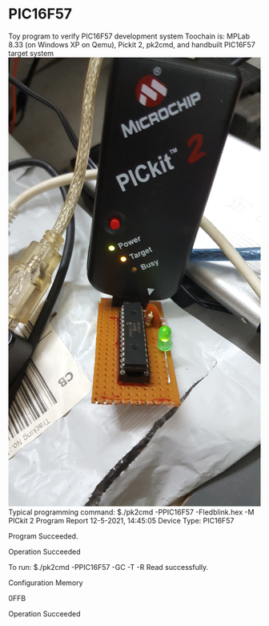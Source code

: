 # PIC16F57
Toy program to verify PIC16F57 development system
Toochain is: MPLab 8.33 (on Windows XP on Qemu), Pickit 2, pk2cmd, and handbuilt PIC16F57 target system
![PICkit 2 program and run](program_n_run.jpg)
Typical programming command:
$./pk2cmd -PPIC16F57 -Fledblink.hex -M
PICkit 2 Program Report
12-5-2021, 14:45:05
Device Type: PIC16F57

Program Succeeded.

Operation Succeeded

To run:
$./pk2cmd -PPIC16F57 -GC -T -R
Read successfully.

Configuration Memory

0FFB  

Operation Succeeded
